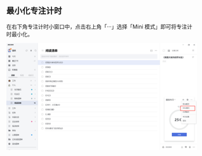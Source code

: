 ## 最小化专注计时
在右下角专注计时小窗口中，点击右上角「···」选择「Mini 模式」即可将专注计时最小化。

![images35](../../images/windows/56.png)

